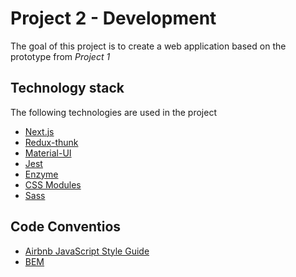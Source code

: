 # Project 2 - Development
The goal of this project is to create a web application based on the prototype from *Project 1*

## Technology stack
The following technologies are used in the project
* [Next.js](https://nextjs.org/)
* [Redux-thunk](https://github.com/reduxjs/redux-thunk)
* [Material-UI](https://material-ui.com/)
* [Jest](https://jestjs.io/)
* [Enzyme](https://enzymejs.github.io/enzyme/)
* [CSS Modules](https://github.com/css-modules/css-modules) 
* [Sass](https://sass-lang.com/)

## Code Conventios
* [Airbnb JavaScript Style Guide](https://github.com/airbnb/javascript)
* [BEM](http://getbem.com/)

